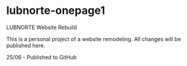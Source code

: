 # lubnorte-onepage1
LUBNORTE Website Rebuild

This is a personal project of a website remodeling. All changes will be published here.

25/06 - Published to GitHub
